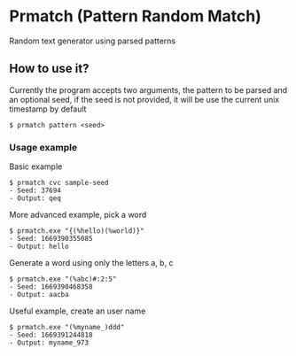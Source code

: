 # Prmatch (Pattern Random Match)

Random text generator using parsed patterns

## How to use it?

Currently the program accepts two arguments, the pattern to be parsed and an optional seed,
if the seed is not provided, it will be use the current unix timestamp by default

```
$ prmatch pattern <seed>
```

### Usage example

Basic example

```
$ prmatch cvc sample-seed
- Seed: 37694
- Output: qeq
```

More advanced example, pick a word

```
$ prmatch.exe "{(%hello)(%world)}"
- Seed: 1669390355085
- Output: hello
```

Generate a word using only the letters a, b, c

```
$ prmatch.exe "(%abc)#:2:5"
- Seed: 1669390468358
- Output: aacba
```

Useful example, create an user name

```
$ prmatch.exe "(%myname_)ddd"
- Seed: 1669391244818
- Output: myname_973
```